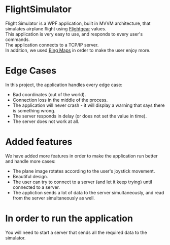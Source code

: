 # FlightSimulator
Flight Simulator is a WPF application, built in MVVM architecture, that simulates airplane flight using [Flightgear](https://www.flightgear.org/) values.<br />
This application is very easy to use, and responds to every user's commands.<br />
The application connects to a TCP/IP server.<br />
In addition, we used [Bing Maps](https://www.bing.com/maps) in order to make the user enjoy more.

# Edge Cases
In this project, the application handles every edge case: 
 - Bad coordinates (out of the world).
 - Connection loss in the middle of the process.
 - The application will never crash - it will display a warning that says there is something wrong.
 - The server responds in delay (or does not set the value in time).
 - The server does not work at all.
 
 # Added features
 We have added more features in order to make the application run better and handle more cases:
  - The plane image rotates according to the user's joystick movement.
  - Beautiful design.
  - The user can try to connect to a server (and let it keep trying) until connected to a server.
  - The appliction sends a lot of data to the server simultaneously, and read from the server simultaneously as well.
  
  # In order to run the application
  You will need to start a server that sends all the required data to the simulator.
